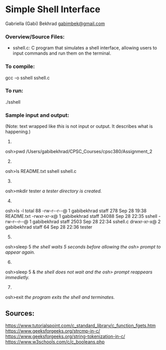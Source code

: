 # Simple Shell Interface 
Gabriella (Gabi) Bekhrad
gabimbek@gmail.com

### Overview/Source Files:
- sshell.c: C program that simulates a shell interface, allowing users to input commands and run them on the terminal.  

### To compile:
gcc -o sshell sshell.c

### To run:
./sshell

### Sample input and output:
(Note: text wrapped like *this* is not input or output. It describes what is happening.)

1. 
osh>pwd
/Users/gabibekhrad/CPSC_Courses/cpsc380/Assignment_2

2.
osh>ls
README.txt      sshell          sshell.c

3.
osh>mkdir tester
*a tester directory is created.*

4.
osh>ls -l
total 88
-rw-r--r--@ 1 gabibekhrad  staff    278 Sep 28 19:38 README.txt
-rwxr-xr-x@ 1 gabibekhrad  staff  34088 Sep 28 22:35 sshell
-rw-r--r--@ 1 gabibekhrad  staff   2503 Sep 28 22:34 sshell.c
drwxr-xr-x@ 2 gabibekhrad  staff     64 Sep 28 22:36 tester

5.
osh>sleep 5
*the shell waits 5 seconds before allowing the osh> prompt to appear again.*

6. 
osh>sleep 5 &
*the shell does not wait and the osh> prompt reappears immedietly.*

7.
osh>exit
*the program exits the shell and terminates.*

## Sources:
https://www.tutorialspoint.com/c_standard_library/c_function_fgets.htm 
https://www.geeksforgeeks.org/strcmp-in-c/
https://www.geeksforgeeks.org/string-tokenization-in-c/
https://www.w3schools.com/c/c_booleans.php 
